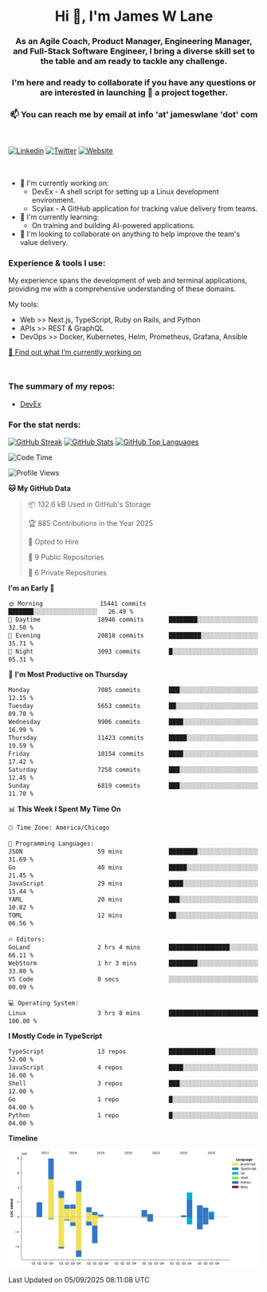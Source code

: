 <h1 align="center">Hi 👋, I'm James W Lane</h1>
<h3 align="center">As an Agile Coach, Product Manager, Engineering Manager, and Full-Stack Software Engineer, I bring a diverse skill set to the table and am ready to tackle any challenge.</h3>
<h3 align="center">I'm here and ready to collaborate if you have any questions or are interested in launching 🚀 a project together.</h3>

<div style="margin-top: 16px;" />

<h3 align="center">📫 You can reach me by email at info 'at' jameswlane 'dot' com</h3>

<div style="margin-top: 48px;" />

[![Linkedin](https://img.shields.io/badge/LinkedIn-0077B5?style=for-the-badge&logo=linkedin&logoColor=white)](https://www.linkedin.com/in/jameswlane/)
[![Twitter](https://img.shields.io/badge/Twitter-1DA1F2?style=for-the-badge&logo=twitter&logoColor=white)](https://x.com/jameswlane)
[![Website](https://img.shields.io/website?down_color=red&down_message=offline&style=for-the-badge&up_color=green&up_message=up&url=https%3A%2F%2Fwww.jameswlane.com)](https://www.jameswlane.com)

<div style="margin-top: 48px;" />

- 🔭 I'm currently working on:
  - DevEx - A shell script for setting up a Linux development environment.
  - Scylax - A GitHub application for tracking value delivery from teams.
- 🌱 I'm currently learning:
  - On training and building AI-powered applications.
- 👯 I'm looking to collaborate on anything to help improve the team's value delivery.

### Experience & tools I use:

My experience spans the development of web and terminal applications, providing me with a comprehensive understanding of these domains.

My tools:
- Web >> Next.js, TypeScript, Ruby on Rails, and Python
- APIs >> REST & GraphQL
- DevOps >> Docker, Kubernetes, Helm, Prometheus, Grafana, Ansible

[🔭 Find out what I’m currently working on](https://www.jameswlane.com/now)  

<div style="margin-top: 50px;"/>

### The summary of my repos:
- [DevEx](https://github.com/jameswlane/devex)  

### For the stat nerds:
[![GitHub Streak](https://github-readme-streak-stats.herokuapp.com?user=jameswlane&theme=tokyonight)](https://git.io/streak-stats)
[![GitHub Stats](https://github-readme-stats.vercel.app/api?username=jameswlane&show_icons=true&theme=tokyonight)](https://github-readme-stats.vercel.app)
[![GitHub Top Languages](https://github-readme-stats.vercel.app/api/top-langs?username=jameswlane&show_icons=true&locale=en&layout=compact&theme=tokyonight)](https://github-readme-stats.vercel.app)

<!--START_SECTION:waka-->
![Code Time](http://img.shields.io/badge/Code%20Time-688%20hrs%206%20mins-blue)

![Profile Views](http://img.shields.io/badge/Profile%20Views-0-blue)

**🐱 My GitHub Data** 

> 📦 132.6 kB Used in GitHub's Storage 
 > 
> 🏆 885 Contributions in the Year 2025
 > 
> 💼 Opted to Hire
 > 
> 📜 9 Public Repositories 
 > 
> 🔑 6 Private Repositories 
 > 
**I'm an Early 🐤** 

```text
🌞 Morning                15441 commits       ███████░░░░░░░░░░░░░░░░░░   26.49 % 
🌆 Daytime                18946 commits       ████████░░░░░░░░░░░░░░░░░   32.50 % 
🌃 Evening                20818 commits       █████████░░░░░░░░░░░░░░░░   35.71 % 
🌙 Night                  3093 commits        █░░░░░░░░░░░░░░░░░░░░░░░░   05.31 % 
```
📅 **I'm Most Productive on Thursday** 

```text
Monday                   7085 commits        ███░░░░░░░░░░░░░░░░░░░░░░   12.15 % 
Tuesday                  5653 commits        ██░░░░░░░░░░░░░░░░░░░░░░░   09.70 % 
Wednesday                9906 commits        ████░░░░░░░░░░░░░░░░░░░░░   16.99 % 
Thursday                 11423 commits       █████░░░░░░░░░░░░░░░░░░░░   19.59 % 
Friday                   10154 commits       ████░░░░░░░░░░░░░░░░░░░░░   17.42 % 
Saturday                 7258 commits        ███░░░░░░░░░░░░░░░░░░░░░░   12.45 % 
Sunday                   6819 commits        ███░░░░░░░░░░░░░░░░░░░░░░   11.70 % 
```


📊 **This Week I Spent My Time On** 

```text
🕑︎ Time Zone: America/Chicago

💬 Programming Languages: 
JSON                     59 mins             ████████░░░░░░░░░░░░░░░░░   31.69 % 
Go                       40 mins             █████░░░░░░░░░░░░░░░░░░░░   21.45 % 
JavaScript               29 mins             ████░░░░░░░░░░░░░░░░░░░░░   15.44 % 
YAML                     20 mins             ███░░░░░░░░░░░░░░░░░░░░░░   10.82 % 
TOML                     12 mins             ██░░░░░░░░░░░░░░░░░░░░░░░   06.56 % 

🔥 Editors: 
GoLand                   2 hrs 4 mins        █████████████████░░░░░░░░   66.11 % 
WebStorm                 1 hr 3 mins         ████████░░░░░░░░░░░░░░░░░   33.80 % 
VS Code                  0 secs              ░░░░░░░░░░░░░░░░░░░░░░░░░   00.09 % 

💻 Operating System: 
Linux                    3 hrs 8 mins        █████████████████████████   100.00 % 
```

**I Mostly Code in TypeScript** 

```text
TypeScript               13 repos            █████████████░░░░░░░░░░░░   52.00 % 
JavaScript               4 repos             ████░░░░░░░░░░░░░░░░░░░░░   16.00 % 
Shell                    3 repos             ███░░░░░░░░░░░░░░░░░░░░░░   12.00 % 
Go                       1 repo              █░░░░░░░░░░░░░░░░░░░░░░░░   04.00 % 
Python                   1 repo              █░░░░░░░░░░░░░░░░░░░░░░░░   04.00 % 
```



**Timeline**

![Lines of Code chart](https://raw.githubusercontent.com/jameswlane/jameswlane/main/assets/bar_graph.png)


 Last Updated on 05/09/2025 08:11:08 UTC
<!--END_SECTION:waka-->
